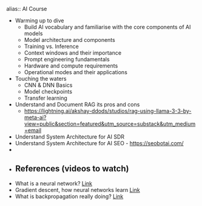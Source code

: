alias:: AI Course

- Warming up to dive
	- Build AI vocabulary and familiarise with the core components of AI models
	- Model architecture and components
	- Training vs. Inference
	- Context windows and their importance
	- Prompt engineering fundamentals
	- Hardware and compute requirements
	- Operational modes and their applications
- Touching the waters
	- CNN & DNN Basics
	- Model checkpoints
	- Transfer learning
- Understand and Document RAG its pros and cons
	- https://lightning.ai/akshay-ddods/studios/rag-using-llama-3-3-by-meta-ai?view=public&section=featured&utm_source=substack&utm_medium=email
- Understand System Architecture for AI SDR
- Understand System Architecture for AI SEO - https://seobotai.com/
-
- ## References (videos to watch)
- What is a neural network? [Link](https://youtu.be/aircAruvnKk)
- Gradient descent, how neural networks learn [Link](https://youtu.be/IHZwWFHWa-w)
- What is backpropagation really doing? [Link](https://youtu.be/Ilg3gGewQ5U)